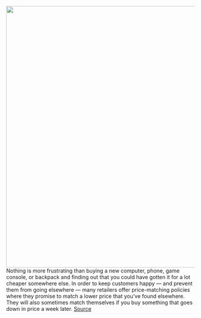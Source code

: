 <img src='https://cdn.vox-cdn.com/thumbor/9P4J0V_Xij6lvMmYBiqyNMy7YGw=/0x0:2040x1360/1200x800/filters:focal(857x517:1183x843)/cdn.vox-cdn.com/uploads/chorus_image/image/67804972/akrales_180927_2984_0073_2.0.jpg' width='700px' /><br/>
Nothing is more frustrating than buying a new computer, phone, game console, or backpack and finding out that you could have gotten it for a lot cheaper somewhere else. In order to keep customers happy — and prevent them from going elsewhere — many retailers offer price-matching policies where they promise to match a lower price that you've found elsewhere. They will also sometimes match themselves if you buy something that goes down in price a week later.
<a href='https://www.theverge.com/21570383/price-matching-policy-apple-google-microsoft'> Source <a/>
